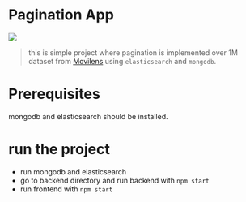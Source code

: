 # Pagination App

![](src/assests/Peek%202020-04-19%2022-10.gif)



> this is simple project where pagination is implemented over 1M dataset from [Movilens](https://grouplens.org/datasets/movielens/) using `elasticsearch` and `mongodb`.

# Prerequisites
 mongodb and elasticsearch should be installed.
 
# run the project
* run mongodb and elasticsearch
* go to backend directory and run backend with `npm start`
* run frontend with `npm start`
